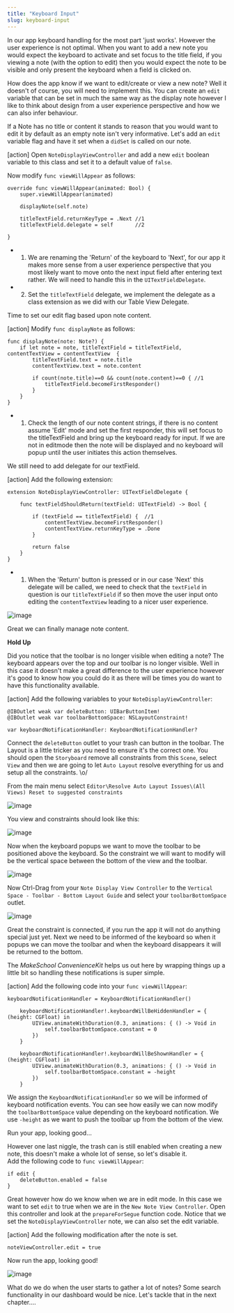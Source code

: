 ```yaml
---
title: "Keyboard Input"
slug: keyboard-input
---
```


In our app keyboard handling for the most part 'just works'. However the user experience is not optimal.
When you want to add a new note you would expect the keyboard to activate and set focus to the title field, if you viewing a note (with the option to edit) then you would
expect the note to be visible and only present the keyboard when a field is clicked on.

How does the app know if we want to edit/create or view a new note? Well it doesn't of course, you will need to implement this.
You can create an `edit` variable that can be set in much the same way as the display note however I like to think about design
from a user experience perspective and how we can also infer behaviour.

If a Note has no title or content it stands to reason that you would want to edit it by default as an empty note isn't very informative.
Let's add an `edit` variable flag and have it set when a `didSet` is called on our note.

[action]
Open `NoteDisplayViewController` and add a new `edit` boolean variable to this class and set it to a default value of `false`.

Now modify `func viewWillAppear` as follows:

	override func viewWillAppear(animated: Bool) {
        super.viewWillAppear(animated)

        displayNote(self.note)

        titleTextField.returnKeyType = .Next //1
        titleTextField.delegate = self       //2

    }

- 1) We are renaming the 'Return' of the keyboard to 'Next', for our app it makes more sense from a user experience perspective that you most likely
want to move onto the next input field after entering text rather.  We will need to handle this in the `UITextFieldDelegate`.
- 2) Set the `titleTextField` delegate, we implement the delegate as a class extension as we did with our Table View Delegate.

Time to set our edit flag based upon note content.

[action]
Modify `func displayNote` as follows:

    func displayNote(note: Note?) {
        if let note = note, titleTextField = titleTextField, contentTextView = contentTextView  {
            titleTextField.text = note.title
            contentTextView.text = note.content

            if count(note.title)==0 && count(note.content)==0 { //1
                titleTextField.becomeFirstResponder()
            }
        }
    }

- 1) Check the length of our note content strings, if there is no content assume 'Edit' mode and set the first responder, this will set focus to the titleTextField
and bring up the keyboard ready for input. If we are not in editmode then the note will be displayed and no keyboard will popup until the user initiates this action themselves.

We still need to add delegate for our textField.

[action]
Add the following extension:

    extension NoteDisplayViewController: UITextFieldDelegate {

        func textFieldShouldReturn(textField: UITextField) -> Bool {

            if (textField == titleTextField) {  //1
                contentTextView.becomeFirstResponder()
                contentTextView.returnKeyType = .Done
            }

            return false
        }
    }

- 1) When the 'Return' button is pressed or in our case 'Next' this delegate will be called, we need to check that the `textField` in question is our `titleTextField` if so then
move the user input onto editing the `contentTextView` leading to a nicer user experience.

![image](simulator_keyboard.png)

Great we can finally manage note content.

**Hold Up**

Did you notice that the toolbar is no longer visible when editing a note? The keyboard appears over the top and our toolbar is no longer visible.
Well in this case it doesn't make a great difference to the user experience however it's good to know how you could do it as there will be times you do
want to have this functionality available.

[action]
Add the following variables to your `NoteDisplayViewController`:

    @IBOutlet weak var deleteButton: UIBarButtonItem!
    @IBOutlet weak var toolbarBottomSpace: NSLayoutConstraint!

    var keyboardNotificationHandler: KeyboardNotificationHandler?

Connect the `deleteButton` outlet to your trash can button in the toolbar.
The Layout is a little tricker as you need to ensure it's the correct one. You should open the `Storyboard` remove all constraints from this `Scene`, select `View` and
then we are going to let `Auto Layout` resolve everything for us and setup all the constraints. \o/

From the main menu select `Editor\Resolve Auto Layout Issues\(All Views) Reset to suggested constraints`

![image](autolayout_view_resolve.png)

You view and constraints should look like this:

![image](constraints_view.png)

Now when the keyboard popups we want to move the toolbar to be positioned above the keyboard.  So the constraint we will want to modify will be the vertical space between the bottom
of the view and the toolbar.

![image](vertical_space_constraint.png)

Now Ctrl-Drag from your `Note Display View Controller` to the `Vertical Space - Toolbar - Bottom Layout Guide` and select your `toolbarBottomSpace` outlet.

![image](connect_constraint.png)

Great the constraint is connected, if you run the app it will not do anything special just yet.  Next we need to be informed of the keyboard so when it popups we can move the
toolbar and when the keyboard disappears it will be returned to the bottom.

The *MakeSchool ConvenienceKit* helps us out here by wrapping things up a little bit so handling these notifications is super simple.  

[action]
Add the following code into your `func viewWillAppear`:

    keyboardNotificationHandler = KeyboardNotificationHandler()

        keyboardNotificationHandler!.keyboardWillBeHiddenHandler = { (height: CGFloat) in
            UIView.animateWithDuration(0.3, animations: { () -> Void in
                self.toolbarBottomSpace.constant = 0
            })
        }

        keyboardNotificationHandler!.keyboardWillBeShownHandler = { (height: CGFloat) in
            UIView.animateWithDuration(0.3, animations: { () -> Void in
                self.toolbarBottomSpace.constant = -height
            })
        }

We assign the `KeyboardNotificationHandler` so we will be informed of keyboard notification events.  You can see how easily we can now modify the `toolbarBottomSpace` value depending
on the keyboard notification.  We use `-height` as we want to push the toolbar up from the bottom of the view.

Run your app, looking good...

However one last niggle, the trash can is still enabled when creating a new note, this doesn't make a whole lot of sense, so let's disable it.  
Add the following code to `func viewWillAppear`:

    if edit {
        deleteButton.enabled = false
    }

Great however how do we know when we are in edit mode.  In this case we want to set `edit` to true when we are in the `New Note View Controller`.
Open this controller and look at the `prepareForSegue` function code. Notice that we set the `NoteDisplayViewController` note, we can also set the edit variable.

[action]
Add the following modification after the note is set.

    noteViewController.edit = true

Now run the app, looking good!

![image](trash_can.png)

What do we do when the user starts to gather a lot of notes?
Some search functionality in our dashboard would be nice.  Let's tackle that in the next chapter....
